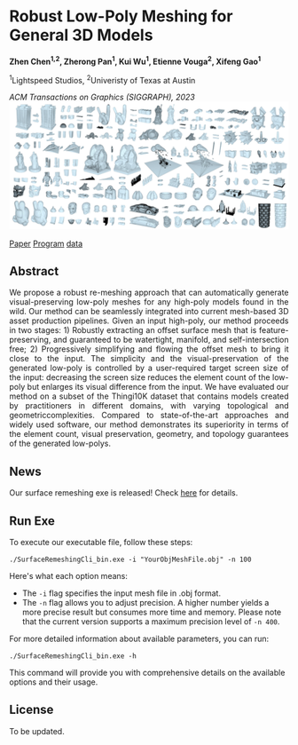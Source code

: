 # Robust Low-Poly Meshing for General 3D Models
**Zhen Chen<sup>1,2</sup>, Zherong Pan<sup>1</sup>, Kui Wu<sup>1</sup>, Etienne Vouga<sup>2</sup>, Xifeng Gao<sup>1</sup>**

<sup>1</sup>Lightspeed Studios, <sup>2</sup>Univeristy of Texas at Austin

*ACM Transactions on Graphics (SIGGRAPH), 2023*
![](imgs/gallery_24dpi.jpg)

[Paper](paper/Robust_Self_Collision_Free_Remeshing.pdf) [Program](exe/RoLoPM_EXE.zip) [data](https://www.dropbox.com/scl/fo/9smmsvajzn4qj23s9xfoj/h?rlkey=g27cj058urro6rroqb1zffmxz&dl=0)

## Abstract
<p style="text-align: justify;">
We propose a robust re-meshing approach that can automatically generate visual-preserving low-poly meshes for any high-poly models found in the wild. Our method can be seamlessly integrated into current mesh-based 3D asset production pipelines. Given an input high-poly, our method proceeds in two stages: 1) Robustly extracting an offset surface mesh that is feature-preserving, and guaranteed to be watertight, manifold, and self-intersection free; 2) Progressively simplifying and flowing the offset mesh to bring it close to the input. The simplicity and the visual-preservation of the generated low-poly is controlled by a user-required target screen size of the input: decreasing the screen size reduces the element count of the low-poly but enlarges its visual difference from the input. We have evaluated our method on a subset of the Thingi10K dataset that contains models created by practitioners in different domains, with varying topological and geometriccomplexities. Compared to state-of-the-art approaches and widely used software, our method demonstrates its superiority in terms of the element count, visual preservation, geometry, and topology guarantees of the generated low-polys.
</p>

## News
Our surface remeshing exe is released! Check [here](exe/RoLoPM_EXE.zip) for details. 

## Run Exe
To execute our executable file, follow these steps:

```
./SurfaceRemeshingCli_bin.exe -i "YourObjMeshFile.obj" -n 100
```

Here's what each option means:

- The `-i` flag specifies the input mesh file in .obj format.
- The `-n` flag allows you to adjust precision. A higher number yields a more precise result but consumes more time and memory. Please note that the current version supports a maximum precision level of `-n 400`.

For more detailed information about available parameters, you can run:

```
./SurfaceRemeshingCli_bin.exe -h
```

This command will provide you with comprehensive details on the available options and their usage. 


## License
To be updated.
